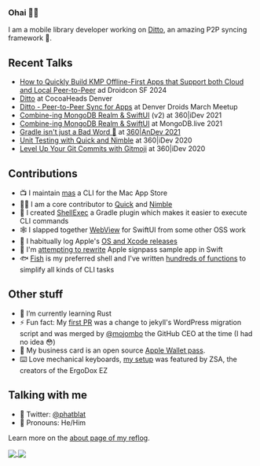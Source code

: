 ### Ohai 👋🏻

I am a mobile library developer working on [Ditto](https://ditto.live/), an amazing P2P syncing framework 🔄.

## Recent Talks

- [How to Quickly Build KMP Offline-First Apps that Support both Cloud and Local Peer-to-Peer](https://www.droidcon.com/2024/07/17/how-to-quickly-build-kmp-offline-first-applications-that-supports-both-cloud-and-local-peer-to-peer/) ad Droidcon SF 2024
- [Ditto](https://www.meetup.com/cocoaheadsdenver/events/285830578/) at CocoaHeads Denver
- [Ditto - Peer-to-Peer Sync for Apps](https://www.youtube.com/watch?v=dcX0R2rLYNY) at Denver Droids March Meetup
- [Combine-ing MongoDB Realm & SwiftUI](https://vimeo.com/602021588) (v2) at 360|iDev 2021
- [Combine-ing MongoDB Realm & SwiftUI](https://www.youtube.com/watch?v=XmerMABMdB0) at MongoDB.live 2021
- [Gradle isn't just a Bad Word 🤬](https://vimeo.com/579588620) at [360|AnDev 2021](https://360andev.com/session/gradle-isnt-just-a-bad-word/)
- [Unit Testing with Quick and Nimble](https://vimeo.com/451530313) at 360|iDev 2020
- [Level Up Your Git Commits with Gitmoji](https://vimeo.com/452644818) at 360|iDev 2020

## Contributions

- 📺 I maintain [mas](https://github.com/mas-cli/mas) a CLI for the Mac App Store
- 🙌🏻 I am a core contributor to [Quick](https://github.com/Quick/Quick) and [Nimble](https://github.com/Quick/Nimble)
- 🐚 I created [ShellExec](https://github.com/phatblat/ShellExec) a Gradle plugin which makes it easier to execute CLI commands
- 🕸 I slapped together [WebView](https://github.com/phatblat/WebView) for SwiftUI from some other OSS work
- 🚀 I habitually log Apple's [OS and Xcode releases](https://github.com/phatblat/ApplePlatformVersions)
- 🤔 I'm [attempting to rewrite](https://github.com/phatblat/Wallet) Apple signpass sample app in Swift
- 🐟 [Fish](https://fishshell.com) is my preferred shell and I've written [hundreds of functions](https://github.com/phatblat/dotfiles/tree/master/.config/fish/functions) to simplify all kinds of CLI tasks

## Other stuff

- 🦀 I’m currently learning Rust
- ⚡ Fun fact: My [first PR](https://firstpr.me/#phatblat) was a change to jekyll's WordPress migration script and was merged by [@mojombo](https://github.com/mojombo) the GitHub CEO at the time (I had no idea 😳)
- 🎫 My business card is an open source [Apple Wallet pass](https://github.com/phatblat/phatblat.pass).
- ⌨️ Love mechanical keyboards, [my setup](https://people.zsa.io/ben-chatelain/) was featured by ZSA, the creators of the ErgoDox EZ

## Talking with me

- 🐧 Twitter: [@phatblat](https://twitter.com/phatblat)
- 💬 Pronouns: He/Him

Learn more on the [about page of my reflog](https://phatbl.at/about/).

<a href="https://github.com/anuraghazra/github-readme-stats#readme">
  <img align="center" src="https://github-readme-stats.vercel.app/api?username=phatblat&count_private=true&show_icons=true&theme=tokyonight" />
</a>
<a href="https://github.com/anuraghazra/github-readme-stats#demo-1">
  <img align="center" src="https://github-readme-stats.vercel.app/api/top-langs/?username=phatblat&layout=compact&langs_count=10&count_private=true&show_icons=true&theme=tokyonight" />
</a>





